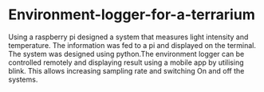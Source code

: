 # Environment-logger-for-a-terrarium
 Using a raspberry pi designed a system that measures light intensity and temperature. The information was fed to a pi and  displayed on the terminal. The system was designed using python.The  environment logger can be controlled remotely and displaying result using a mobile app by utilising blink. This allows increasing sampling rate and switching On and off the systems.
